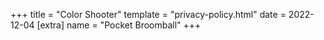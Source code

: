 +++
title = "Color Shooter"
template = "privacy-policy.html"
date = 2022-12-04
[extra]
name = "Pocket Broomball"
+++